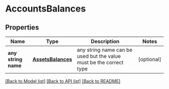 # AccountsBalances


## Properties
Name | Type | Description | Notes
------------ | ------------- | ------------- | -------------
**any string name** | [**AssetsBalances**](AssetsBalances.md) | any string name can be used but the value must be the correct type | [optional]

[[Back to Model list]](../README.md#documentation-for-models) [[Back to API list]](../README.md#documentation-for-api-endpoints) [[Back to README]](../README.md)


